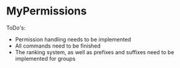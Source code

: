 # MyPermissions
ToDo's:
- Permission handling needs to be implemented
- All commands need to be finished
- The ranking system, as well as prefixes and suffixes need to be implemented for groups
